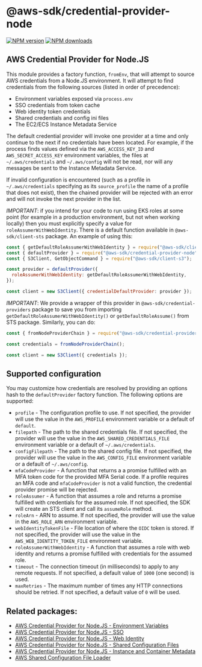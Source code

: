 # @aws-sdk/credential-provider-node

[![NPM version](https://img.shields.io/npm/v/@aws-sdk/credential-provider-node/latest.svg)](https://www.npmjs.com/package/@aws-sdk/credential-provider-node)
[![NPM downloads](https://img.shields.io/npm/dm/@aws-sdk/credential-provider-node.svg)](https://www.npmjs.com/package/@aws-sdk/credential-provider-node)

## AWS Credential Provider for Node.JS

This module provides a factory function, `fromEnv`, that will attempt to source
AWS credentials from a Node.JS environment. It will attempt to find credentials
from the following sources (listed in order of precedence):

- Environment variables exposed via `process.env`
- SSO credentials from token cache
- Web identity token credentials
- Shared credentials and config ini files
- The EC2/ECS Instance Metadata Service

The default credential provider will invoke one provider at a time and only
continue to the next if no credentials have been located. For example, if the
process finds values defined via the `AWS_ACCESS_KEY_ID` and
`AWS_SECRET_ACCESS_KEY` environment variables, the files at `~/.aws/credentials`
and `~/.aws/config` will not be read, nor will any messages be sent to the
Instance Metadata Service.

If invalid configuration is encountered (such as a profile in
`~/.aws/credentials` specifying as its `source_profile` the name of a profile
that does not exist), then the chained provider will be rejected with an error
and will not invoke the next provider in the list.

_IMPORTANT_: if you intend for your code to run using EKS roles at some point
(for example in a production environment, but not when working locally) then
you must explicitly specify a value for `roleAssumerWithWebIdentity`. There is a
default function available in `@aws-sdk/client-sts` package. An example of using
this:

```js
const { getDefaultRoleAssumerWithWebIdentity } = require("@aws-sdk/client-sts");
const { defaultProvider } = require("@aws-sdk/credential-provider-node");
const { S3Client, GetObjectCommand } = require("@aws-sdk/client-s3");

const provider = defaultProvider({
  roleAssumerWithWebIdentity: getDefaultRoleAssumerWithWebIdentity,
});

const client = new S3Client({ credentialDefaultProvider: provider });
```

_IMPORTANT_: We provide a wrapper of this provider in `@aws-sdk/credential-providers`
package to save you from importing `getDefaultRoleAssumerWithWebIdentity()` or
`getDefaultRoleAssume()` from STS package. Similarly, you can do:

```js
const { fromNodeProviderChain } = require("@aws-sdk/credential-providers");

const credentials = fromNodeProviderChain();

const client = new S3Client({ credentials });
```

## Supported configuration

You may customize how credentials are resolved by providing an options hash to
the `defaultProvider` factory function. The following options are
supported:

- `profile` - The configuration profile to use. If not specified, the provider
  will use the value in the `AWS_PROFILE` environment variable or a default of
  `default`.
- `filepath` - The path to the shared credentials file. If not specified, the
  provider will use the value in the `AWS_SHARED_CREDENTIALS_FILE` environment
  variable or a default of `~/.aws/credentials`.
- `configFilepath` - The path to the shared config file. If not specified, the
  provider will use the value in the `AWS_CONFIG_FILE` environment variable or a
  default of `~/.aws/config`.
- `mfaCodeProvider` - A function that returns a a promise fulfilled with an
  MFA token code for the provided MFA Serial code. If a profile requires an MFA
  code and `mfaCodeProvider` is not a valid function, the credential provider
  promise will be rejected.
- `roleAssumer` - A function that assumes a role and returns a promise
  fulfilled with credentials for the assumed role. If not specified, the SDK
  will create an STS client and call its `assumeRole` method.
- `roleArn` - ARN to assume. If not specified, the provider will use the value
  in the `AWS_ROLE_ARN` environment variable.
- `webIdentityTokenFile` - File location of where the `OIDC` token is stored.
  If not specified, the provider will use the value in the `AWS_WEB_IDENTITY_TOKEN_FILE`
  environment variable.
- `roleAssumerWithWebIdentity` - A function that assumes a role with web identity and
  returns a promise fulfilled with credentials for the assumed role.
- `timeout` - The connection timeout (in milliseconds) to apply to any remote
  requests. If not specified, a default value of `1000` (one second) is used.
- `maxRetries` - The maximum number of times any HTTP connections should be
  retried. If not specified, a default value of `0` will be used.

## Related packages:

- [AWS Credential Provider for Node.JS - Environment Variables](../credential-provider-env)
- [AWS Credential Provider for Node.JS - SSO](../credential-provider-sso)
- [AWS Credential Provider for Node.JS - Web Identity](../credential-provider-web-identity)
- [AWS Credential Provider for Node.JS - Shared Configuration Files](../credential-provider-ini)
- [AWS Credential Provider for Node.JS - Instance and Container Metadata](../credential-provider-imds)
- [AWS Shared Configuration File Loader](../shared-ini-file-loader)
